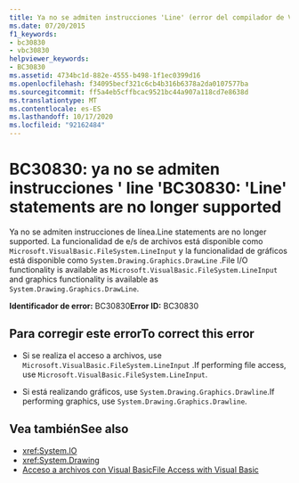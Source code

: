 ```yaml
---
title: Ya no se admiten instrucciones 'Line' (error del compilador de Visual Basic)
ms.date: 07/20/2015
f1_keywords:
- bc30830
- vbc30830
helpviewer_keywords:
- BC30830
ms.assetid: 4734bc1d-882e-4555-b498-1f1ec0399d16
ms.openlocfilehash: f34095becf321c6cb4b316b6378a2da0107577ba
ms.sourcegitcommit: ff5a4eb5cffbcac9521bc44a907a118cd7e8638d
ms.translationtype: MT
ms.contentlocale: es-ES
ms.lasthandoff: 10/17/2020
ms.locfileid: "92162484"
---
```

# <a name="bc30830-line-statements-are-no-longer-supported"></a><span data-ttu-id="e5ef3-102">BC30830: ya no se admiten instrucciones ' line '</span><span class="sxs-lookup"><span data-stu-id="e5ef3-102">BC30830: 'Line' statements are no longer supported</span></span>

<span data-ttu-id="e5ef3-103">Ya no se admiten instrucciones de línea.</span><span class="sxs-lookup"><span data-stu-id="e5ef3-103">Line statements are no longer supported.</span></span> <span data-ttu-id="e5ef3-104">La funcionalidad de e/s de archivos está disponible como `Microsoft.VisualBasic.FileSystem.LineInput` y la funcionalidad de gráficos está disponible como `System.Drawing.Graphics.DrawLine` .</span><span class="sxs-lookup"><span data-stu-id="e5ef3-104">File I/O functionality is available as `Microsoft.VisualBasic.FileSystem.LineInput` and graphics functionality is available as `System.Drawing.Graphics.DrawLine`.</span></span>

 <span data-ttu-id="e5ef3-105">**Identificador de error:** BC30830</span><span class="sxs-lookup"><span data-stu-id="e5ef3-105">**Error ID:** BC30830</span></span>

## <a name="to-correct-this-error"></a><span data-ttu-id="e5ef3-106">Para corregir este error</span><span class="sxs-lookup"><span data-stu-id="e5ef3-106">To correct this error</span></span>

- <span data-ttu-id="e5ef3-107">Si se realiza el acceso a archivos, use `Microsoft.VisualBasic.FileSystem.LineInput` .</span><span class="sxs-lookup"><span data-stu-id="e5ef3-107">If performing file access, use `Microsoft.VisualBasic.FileSystem.LineInput`.</span></span>

- <span data-ttu-id="e5ef3-108">Si está realizando gráficos, use `System.Drawing.Graphics.Drawline`.</span><span class="sxs-lookup"><span data-stu-id="e5ef3-108">If performing graphics, use `System.Drawing.Graphics.Drawline`.</span></span>

## <a name="see-also"></a><span data-ttu-id="e5ef3-109">Vea también</span><span class="sxs-lookup"><span data-stu-id="e5ef3-109">See also</span></span>

- <xref:System.IO>
- <xref:System.Drawing>
- [<span data-ttu-id="e5ef3-110">Acceso a archivos con Visual Basic</span><span class="sxs-lookup"><span data-stu-id="e5ef3-110">File Access with Visual Basic</span></span>](../../developing-apps/programming/drives-directories-files/file-access.md)
